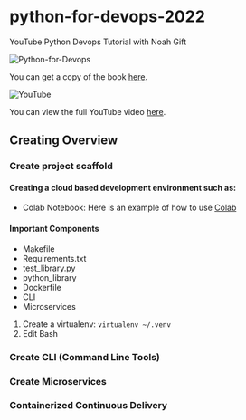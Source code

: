 # python-for-devops-2022
YouTube Python Devops Tutorial with Noah Gift



![Python-for-Devops](https://user-images.githubusercontent.com/53549619/177138595-88c444d6-c560-445b-b442-ef8796f1412b.png)

You can get a copy of the book [here](https://www.google.com/search?q=python+for+devops+book&rlz=1C1CHZN_enAU968AU968&oq=python+for+&aqs=chrome.0.69i59j69i57j0i433i512j0i512j46i131i433i512j69i60l3.7471j0j7&sourceid=chrome&ie=UTF-8).


![YouTube](https://user-images.githubusercontent.com/53549619/177138625-38fae8c1-f14d-4da1-8a24-980aae127dfa.PNG)

You can view the full YouTube video [here](https://www.youtube.com/watch?v=kwZNpieUreA&t=1907s).

## Creating Overview

### Create project scaffold

#### Creating a cloud based development environment such as:
  * Colab Notebook: Here is an example of how to use [Colab](https://colab.research.google.com/github/rudiheydra/python-for-devops-2022/blob/main/Getting_started_python_devops.ipynb#scrollTo=7OZyMC8JrUN2)

#### Important Components
  * Makefile
  * Requirements.txt
  * test_library.py
  * python_library
  * Dockerfile
  * CLI
  * Microservices
  
  1. Create a virtualenv: `virtualenv ~/.venv`
  2. Edit Bash

### Create CLI (Command Line Tools)

### Create Microservices

### Containerized Continuous Delivery
